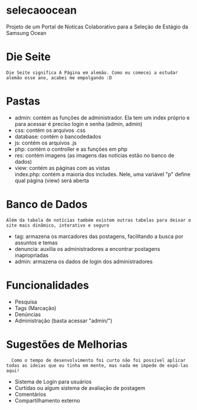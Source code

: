 # selecaoocean
 Projeto de um Portal de Notícas Colaborativo para a Seleção de Estágio da Samsung Ocean
# Die Seite
    Die Seite significa A Página em alemão. Como eu comecei a estudar alemão esse ano, acabei me empolgando :D

# Pastas
  * admin: contém as funções de administrador. Ela tem um index próprio e para acessar é preciso login e senha (admin, admin)
  * css: contém os arquivos .css
  * database: contém o bancodedados
  * js: contém os arquivos .js
  * php: contém o controller e as funções em php
  * res: contém imagens (as imagens das notícias estão no banco de dados)
  * view: contém as páginas com as vistas<br>
  index.php: contém a maioria dos includes. Nele, uma variável "p" define qual página (view) será aberta
  
 # Banco de Dados
    Além da tabela de notícias também existem outras tabelas para deixar o site mais dinâmico, interativo e seguro
  * tag: armazena os marcadores das postagens, facilitando a busca por assuntos e temas
  * denuncia: auxilia os administradores a encontrar postagens inapropriadas
  * admin: armazena os dados de login dos administradores
  
# Funcionalidades
  * Pesquisa
  * Tags (Marcação)
  * Denúncias
  * Administração (basta acessar "admin/")
  
# Sugestões de Melhorias
      Como o tempo de desenvolvimento foi curto não foi possível aplicar todas as ideias que eu tinha em mente, mas nada me impede de expô-las aqui!
   * Sistema de Login para usuários
   * Curtidas ou algum sistema de avaliação de postagem
   * Comentários
   * Compartilhamento externo
